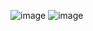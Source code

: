 ![image](https://github.com/Gabrielst03/nlw-expert-rn/assets/79764014/d07f62ab-c1b4-4d22-9ff2-9e140f90bcd4)
![image](https://github.com/Gabrielst03/nlw-expert-rn/assets/79764014/a7d876f4-4623-4788-89bc-bc38c0afac30)
